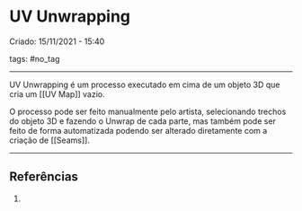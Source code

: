 # UV Unwrapping
Criado: 15/11/2021 - 15:40

tags: #no_tag 

---

UV Unwrapping é um processo executado em cima de um objeto 3D que cria um [[UV Map]] vazio.


O processo pode ser feito manualmente pelo artista, selecionando trechos do objeto 3D e fazendo o Unwrap de cada parte, mas também pode ser feito de forma automatizada podendo ser alterado diretamente com a criação de [[Seams]].

---
## Referências
1.